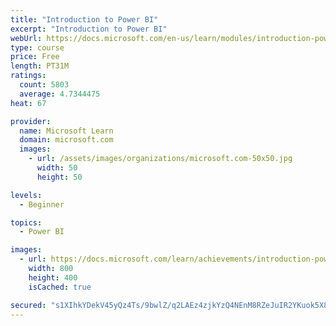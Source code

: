 ```yaml
---
title: "Introduction to Power BI"
excerpt: "Introduction to Power BI"
webUrl: https://docs.microsoft.com/en-us/learn/modules/introduction-power-bi/
type: course
price: Free
length: PT31M
ratings:
  count: 5803
  average: 4.7344475
heat: 67

provider:
  name: Microsoft Learn
  domain: microsoft.com
  images:
    - url: /assets/images/organizations/microsoft.com-50x50.jpg
      width: 50
      height: 50

levels:
  - Beginner

topics:
  - Power BI

images:
  - url: https://docs.microsoft.com/learn/achievements/introduction-power-bi-social.png
    width: 800
    height: 400
    isCached: true

secured: "s1XIhkYDekV45yQz4Ts/9bwlZ/q2LAEz4zjkYzQ4NEnM8RZeJuIR2YKuok5X80tmstXwvK8YUs91BBk1DfSe0gl9sgXA5Xn3B/YtHnK2Xd83JaZsEI5a1oB1akfD06zaKhQsTcEq1pBXZ+ry2xvK2PolTrOo5z6OR5Wz+V9CI7IFrp4rYWlir2aJ10JjlKi9tv/DTK+JMBm0ug08VmPVdBswmlhXU9OHRd0rPFVrGt1ocIAI3DN2VvWxU+iroTyXPwa+0HdHss/oON9t7d9/Nhg7yGRGbLFKiINWDDVfDrtzVrdHs83VSq2rLkwpz+TunJ0fdvdn5LhP2/P1OCOESY6DNEexEQNrdyOtTN283qJlI3bpZNbVqqSqYUX1EJb+m1vfBvNqxWd0pWEevfRHQutmQHYcwZyLF09cFDZlWm4=;Lv9vMEZ3yOFZQY2UaMjPjA=="
---
```


